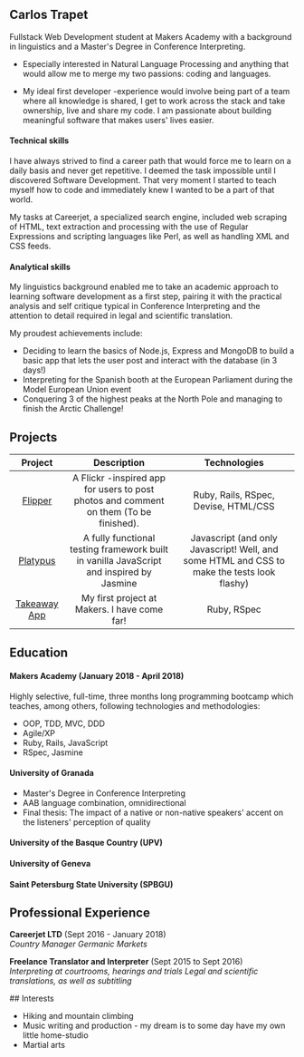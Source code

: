 ## Carlos Trapet

Fullstack Web Development student at Makers Academy with a background in linguistics and a Master's Degree in Conference Interpreting.

- Especially interested in Natural Language Processing and anything that would allow me to merge my two passions: coding and languages.

- My ideal first developer -experience would involve being part of a team where all knowledge is shared, I get to work across the stack and take ownership, live and share my code. I am passionate about building meaningful software that makes users' lives easier.



#### Technical skills

I have always strived to find a career path that would force me to learn on a daily basis and never get repetitive. I deemed the task impossible until I discovered Software Development.
That very moment I started to teach myself how to code and immediately knew I wanted to be a part of that world.

My tasks at Careerjet, a specialized search engine, included web scraping of HTML, text extraction and processing with the use of Regular Expressions and scripting languages like Perl, as well as handling XML and CSS feeds.

#### Analytical skills 

My linguistics background enabled me to take an academic approach to learning software development as a first step, pairing it with the practical analysis and self critique typical in Conference Interpreting and the attention to detail required in legal and scientific translation.

My proudest achievements include:
- Deciding to learn the basics of Node.js, Express and MongoDB to build a basic app that lets the user post and interact with the database (in 3 days!)
- Interpreting for the Spanish booth at the European Parliament during the Model European Union event
- Conquering 3 of the highest peaks at the North Pole and managing to finish the Arctic Challenge!


## Projects

| Project         | Description     | Technologies    |
| :-------------: | :-------------: | :-------------: |
| [Flipper](https://github.com/CarlosTrapet/instagram-challenge)    | A Flickr -inspired app for users to post photos and comment on them (To be finished).    | Ruby, Rails, RSpec, Devise, HTML/CSS | 
| [Platypus](https://github.com/CarlosTrapet/note_js)   | A fully functional testing framework built in vanilla JavaScript and inspired by Jasmine    | Javascript (and only Javascript! Well, and some HTML and CSS to make the tests look flashy) |
| [Takeaway App](https://github.com/CarlosTrapet/takeaway-challenge)   | My first project at Makers. I have come far! | Ruby, RSpec |


## Education

#### Makers Academy (January 2018 - April 2018)

Highly selective, full-time, three months long programming bootcamp which teaches, among others, following technologies and methodologies:

- OOP, TDD, MVC, DDD
- Agile/XP
- Ruby, Rails, JavaScript
- RSpec, Jasmine

#### University of Granada 

- Master's Degree in Conference Interpreting
- AAB language combination, omnidirectional
- Final thesis: The impact of a native or non-native speakers' accent on the listeners' perception of quality

#### University of the Basque Country (UPV)

#### University of Geneva

#### Saint Petersburg State University (SPBGU)

## Professional Experience

**Careerjet LTD** (Sept 2016 - January 2018)    
*Country Manager Germanic Markets*

**Freelance Translator and Interpreter** (Sept 2015 to Sept 2016)   
*Interpreting at courtrooms, hearings and trials* 
*Legal and scientific translations, as well as subtitling* 

## Interests

- Hiking and mountain climbing
- Music writing and production - my dream is to some day have my own little home-studio
- Martial arts
